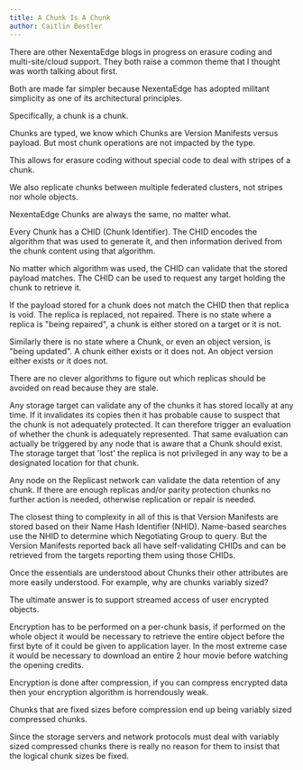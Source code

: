 ```yaml
---
title: A Chunk Is A Chunk
author: Caitlin Bestler
---
```

There are other NexentaEdge blogs in progress on erasure coding and multi-site/cloud support. They both raise a common theme that I thought was worth talking about first.

Both are made far simpler because NexentaEdge has adopted militant simplicity as one of its architectural principles.

Specifically, a chunk is a chunk.

Chunks are typed, we know which Chunks are Version Manifests versus payload. But most chunk operations are not impacted by the type.

This allows for erasure coding without special code to deal with stripes of a chunk.

We also replicate chunks between multiple federated clusters, not stripes nor whole objects.

NexentaEdge Chunks are always the same, no matter what.

Every Chunk has a CHID (Chunk Identifier). The CHID encodes the algorithm that was used to generate it, and then information derived from the chunk content using that algorithm.

No matter which algorithm was used, the CHID can validate that the stored payload matches. The CHID can be used to request any target holding the chunk to retrieve it.

If the payload stored for a chunk does not match the CHID then that replica is void. The replica is replaced, not repaired. There is no state where a replica is "being repaired", a chunk is either stored on a target or it is not.

Similarly there is no state where a Chunk, or even an object version, is "being updated". A chunk either exists or it does not. An object version either exists or it does not.

There are no clever algorithms to figure out which replicas should be avoided on read because they are stale.

Any storage target can validate any of the chunks it has stored locally at any time. If it invalidates its copies then it has probable cause to suspect that the chunk is not adequately protected. It can therefore trigger an evaluation of whether the chunk is adequately represented. That same evaluation can actually be triggered by any node that is aware that a Chunk should exist. The storage target that 'lost' the replica is not privileged in any way to be a designated location for that chunk.

Any node on the Replicast network can validate the data retention of any chunk. If there are enough replicas and/or parity protection chunks no further action is needed, otherwise replication or repair is needed.

The closest thing to complexity in all of this is that Version Manifests are stored based on their Name Hash Identifier (NHID). Name-based searches use the NHID to determine which Negotiating Group to query. But the Version Manifests reported back all have self-validating CHIDs and can be retrieved from the targets reporting them using those CHIDs.

Once the essentials are understood about Chunks their other attributes are more easily understood. For example, why are chunks variably sized?

The ultimate answer is to support streamed access of user encrypted objects.

Encryption has to be performed on a per-chunk basis, if performed on the whole object it would be necessary to retrieve the entire object before the first byte of it could be given to application layer. In the most extreme case it would be necessary to download an entire 2 hour movie before watching the opening credits.

Encryption is done after compression, if you can compress encrypted data then your encryption algorithm is horrendously weak.

Chunks that are fixed sizes before compression end up being variably sized compressed chunks.

Since the storage servers and network protocols must deal with variably sized compressed chunks there is really no reason for them to insist that the logical chunk sizes be fixed.
